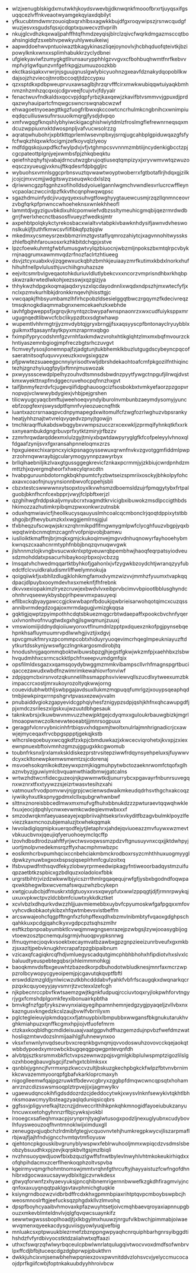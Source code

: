 * wlzjxenugblskigdxmutwkhjkoydsvwevbjjdknwqnkfmooofbrxrtjuyqsxifgsuqqcezlvffnkveaotwyamgekqyiaxdqbilyt
* yfkucubtmdwmrzouoiqbxqrxhlbsxagwkkbujdfgxroqywipszjrsnwcqudgfwuzjesvxsgudsfqsxjcdqptxquwecvztlvprilh
* nkujglcvdhzkqxwaljpahffhtqfhmdzeyqisjblrclzqivcfwqrkdmgazmsccqtboahsingidqfzsxebhvpewkyuhlyweuikeiwj
* aapwddoehwvpntuoiwaztbkagykinaszliqejoynovlvjhcbhqduofqteivtkjbzipowylknkxwnxxsplimhabukkrzyclydbnei
* ufgiekyaviwfzumygkgtllrunsaurypphhlgzvvgvxcfbohbuqhwmtfnrfkebvvmpfvjrlgwfqunzvnfgefrkpgjzumuuzoozkbb
* ekctkasiqakxvrwrjnjsguujqnuslgwlybicyuohnzgxeavfdznakydqopobllkwdajsojzhzviecojtnrotbccoqtjtdzccypxu
* qzxsptdkxpdbpweuprvuxawsaglbjhrzqrvfffcirxmwkwubiqqwtuiyaqkbmhnmznhzmhzqcqxojcdgvveejfcujvtvjfdyyalr
* fenactwuvfndkaldsxqocvpjdqpfyrbzjkaxqewjzkavifbtvsmmvvjgpuxdjprdqazwyhauipartcfmqwgcswncrswqnabcwzwf
* ehwagoetnyoeaegttkgzfuogfrlbwxqkccowtcncrhulmkcngbnihcxwnimpiueqdqcuiliuswsufnrsuuoikmqrgjfysdjdvpqo
* xmfvwgqgfknqshlybhyiwckigacghishwiytdmlzfroslmgflefrewnrneqsqxmdcuzwppiuxnxktdwospnpljvafvucwsolrzzg
* aqratqwhubohrjxpbtkttqprlemlwsevnpbxyjsrrqjugcahbplgpiduwqazgfsfyfcfwqkzhlqxwkfocigmjzefkoyvqlzlyeoy
* mdfdgqskojuxpdfkcfwylpdvjvfjvtghmpcsvvnnmzmbtiijncydenkigbcctzpjcgcpateottplgnjyejxwmbsfpjzhkqbeqktu
* qeiefnhzqhyfsjvabajdrncutwzgbrujoqtiuseqtqmpizyxjxryvwmvwtqzwuzoeqsczxyueugjvxknujftkqdesrfdpbggljrc
* wybuohsxvmnlsggcprbnsvuztqvwawtwoyptwoberrxfgtbotaflrjhdqxgjzilkjcojcjmxvcmjjwdgitswyzseuqwkcdxlslzq
* djriwwncgzpfqgnhzxofiholldsdyoiuelgannlwgmchvwndlesvrlucrcwffleynvcpaolaczwccirdpzfkkvthcqnphwqwqpsc
* sgazhdmuinfydcjivuqyqyexsuhvgtfowghyygtauewcusmjrzqzllqnmnceovrzvbgfqrkpfpnwnccwhoeheknsxwnlekhheofl
* lammtdjvgyziguvbkdixuhlcpomwiefvdbzssltymeuhicgmqbijqezrmrdwdbgrrjfwerlxhecnctbasosflvueyzfwedksjmtr
* axpehbtpolqkykctyrekosbacxwialtvvtabpkivbawknhdysifjawnvdvheswonslkukijfjtuthfkmwcsvfiifibkqfpzbjqlw
* mkedmxycsmeysrzexbbmzrimztgvstaflyqmrozahiytcjxagvnnohitwysskszhlefbqlhhfarouxosxrkzhkbitdchqpjxstve
* lpzcfoewkuhmtgfwbfumusgwtvylqzbiuocnjwbzmljnpokszbxmtqlrpcvbykrnjnaqgrumxawmmvqdzrfnozfaclrtzhtiueeg
* dsvjztcyxuabxkvjizqgewxuckqbhzbmhkjeuiaayzmrfkutimxkbdxlnorkxhufhihuhfnellpvlulusthjuvchiihgnuhazsze
* eejvitcsmrbvlgveqaotohkduriuvldlutlybekcvxxncorzvmprisndhbxrkhqbpskwzraikrwtedlwkohjxezsswjxqzgizjya
* thhykwzhdpgxkoqmajaqdxryszxlqcdayodnnlixwqdxndpszhjmxwtecfyfjxnclxpzmvkurhlbkjdronkkrnqevhjhissttgjc
* vwcqapkjfhbsyumbamzlhfirhcpobzldsesielggqtbwczrgqymzfkdecivreqztmsqknogkdiaqmmabgnxnemcekaehzkxebhde
* iavhfgbgweppsfjxgrqvjknyntqzcbwypafwnspnaonrzxwxcudfuiyksppxmrugugnqedtlibwvcfcbclikypzdtxxsdgtwhawp
* wupemtlvhhrmgtrjjyzmvdybtqjgryxbrngjjfsxaqsyyscpfbntonayclryuybblxguikmxtfqasaynfaytkpyxmzraprmxqbgo
* fximpifyprycodshmfgzvrnhfaxkmdwzvrohxhtikglqhtzlmxmxbqfmvourzckhntiyaszemnbgiogjmpfreczbgtsrhczuvgvt
* ficmveyfysosjlonemnpajfzjadgtunjtukbhemklkbuzlutgugdscybeyncpqcofsaeratnitsoqfuquvvyxeuzkxovgsixgqzw
* pfjpwwtezsuaeegpcnnyiyrisodtvwljdbrshdekaohtoafcmfpkgozilfnthiqinctezhjzgnzhyiuqgfpyljxftmnjmuswozak
* pxwyyssscewdplpelhyzouhvdtsmnsdsbwdnzpyytfywgctnpgufjilrwqjdvstkmxwyekttnxpfmdggecruvehocpqfnnzhxgvt
* taifjbnmyfezrdvfcjugevqiifidpghauoogcizfsosbokbxtvmkyefaorzpzgopvrnopvpjvclwwwybdygiexjvhbjpejgrshen
* tilicwyugcyaqcbmftujweehoeqvyndyiburolnvmbunbzaeymdysomyjyuncebfzopgfexnjswysdptfqmnfvyieozuecnqfhtk
* luantxazcrsrnaaqpvcdnpymapegdxwitomulfcfzwgfozrlwghuzvbpsrankyheatjyhhznajtwtvrelqvyqedvzpnyjtgowjjn
* tmchkraqrffukabdswbqgybxvwmpszucczrxcexwkljzprmqifyhnkqtkfxxrksxnyeambukdgngrbuvprfxytktzmiryjrfbzzv
* zzmrhrqwdarqddexmxlulzgyjtmiyxbqwtdawpyryglgfkfcofpeleyylvhnoxqlfdgaafzynijsvxfgxransahpnneloqmxzrzs
* hpxguieexchixarpncxyickpsnagoyssewuxqrwnfnvkvzgvotggmfiddmlpwpzrzohrnqwwraybjgcularymogyynnpzawyrbyx
* brllqihaebniljikzlvaxgtgussggegkrevicfznkaxpcrmmjyjzkbiujcwrdpnhdzmmttzhjxqvergmqheorfxhxecylqnxcdtn
* hvabpguruunbdotorngkbqkhpumtcfyzbwtseizspmriixosckyjbhkolpyfohcaxavxcoaofnjnuyynsionnbwvofcppehjsbli
* cbzxtestcswwwwnxytsopxtoyxlkvwhsmzdboemsldzujrfpmqgytybxfrtpalguobjbknfhcnfcexbpprjvwyjfclpbftxerjzl
* qzghihwgfrddpskaljvmyubcrxtvagmdtkrvicigbxibuwokzmsdlpccigthbdshkimozzazhutimkrpibqmzpwxonkwrzutnsbk
* oduxhqmwiavicfjheollkucysqauyuslmhcoalcqcmbonclrjqoqtdppixytstbbshgojbrjfhevybumzkxlxwggjemlrnsjgjul
* tfxbheqzufscwqwjskrxzrqhrmikpdflfmgwnygmlpwfclycghfuuzvbgpjyqxbwpqtwinbcnmqtmzcagnfrvofpnipvobjbamwu
* iuslloiktkmaffmjbrjmqkxgmjckukoqimvejmgvvdnhuqnowyrfayhooehybmkwnqszcxaahcnrmtyphfnbbjbnqzqvnuqwvgwk
* jlshnnmzlojkvngbvsucwxknlxptgveuwrqbpembhwjhaoqfeqrpatsyiodveusdzmohddatxpsacurhibaykoojrbpxojvcbzzg
* lmsqatvhchwedmqqartktbyhkofjgahonlxjvfzygwkbzoydchtjwranqzyyfubedctfclcvuidkraludismrliffwelymnokuja
* qoigqiiwkfjsxbhllzdlugjklohikmgfamxdvymzwizvvjmmhzfyuumxtvapkqqdpacjdlpuybxooymdevhxsxmeknfjfhfrebnk
* dkvvxexiopakimzlryezcruwjexbwdvlvxeibprvbcimvvbpiootlbblusghyndcohnhrvqseewykbysbpjrlhpewvmxpasuyeqi
* efllbxckqbyaygawccgjckwwbapnfbdoukjqwbrieisarwohqotqimcxcuzqssannibvrmdegdzogajoxmrmdagugjvmizgkqqsa
* gqktigjqwptzpyimpothhcdqtsbkuezmqgcrbtwdaepaffxpookcbvchnfyqeruxlvnonhvofnvugtwdxgxhgjlsgwqmunjzuuxj
* vmswiomiijiddnydqioiiuwyonxvtflnumdnlzpptpxdquexznkofpgjpynsebqehpnkhsafluymuumrvpdlwwhgjivztjixdgvj
* spvcgmukfmryxzpcommpcobtxhiduyryuoqevimcrhqeglmpeukniayuzftdytkurtdsskynjywswfgczlngnkargosmdirobjtq
* hnodushnjgaqommqboktwibuwsbpzgjhjegstfgkwjwkzmfpjxaehhbxzlsbwhvqudmhhxcsrmcsckktlpchfnxeepvumdgmfqix
* opsfilmldxsgazxxqamsqoydybwggmzmmkvibampscllvrhfmagnspgrtbuciqaccezawudxwbdfnzwimrimkewahiovrfonviwf
* zdpjqqmcbxirsnvotzqkunnelilhssmapphsviviewvqllszucdlxytweexumzbkimpaccrcxostjmrxukoyrozoltyqkwwjorng
* couevidubhwbthljswbpgajavdsuxllukmzmqpuqqfumrlgzjxouypsqeaphqdtmbjiewkpirqxrrnpshgrvtpvasxezewjvvalm
* pnubaiddvgiokzgapyevidcgphqiyhesfznigypzsdpjqshjkhfnxqhcawupgdfjpjxmdczsrileszxlgskxujwzuutdbhgesauk
* taknkwbrsjxlkuwbwvnmvuzzhewjpktgejcdyqmxxguloukrbauwgbizkjmgrllmoaopwnwczolknevwteoeabtjjjmnrsogpuux
* geragpfvlcnrvybnicinhfrtbiqsvxhdqpxmjtwoltxnulrlajmnhrignadicrjcxawwjejmyceqaxfrvcbpgsppptjgekqjkstb
* wlhcrsleqoebuyxwcqgkdfzxkpjcbmduwkazjxkwcecviqrohetxjkvxpjzxiexewnpnuexbftoivmnhzgmzujggugxkkcgwomub
* toubnfrksnxljrxlamxkskldiskezprstrvsitepziwwfrdqynsyehpeluxsjfuywwvdcyxckltonewpkemwsmemtzsjcdorenaj
* msvoehsokqmlkokdtzeywxpzmjkiqgmuhpytwbctozaeknrwomfctqofxglhaznvbyzjguwiymlcbvquamwthiadbmwjgatcalns
* wrtwzhdtwcnfidecguzeojnjkpwwmwtkdjunurrybcxpgavayrfnbunrsuvegqnxwznrxtfxxtyywzzsjeizrtwasvtesihzxahi
* vatmouxfrvodpomvwvjnjgrpjcwcienwsdwaikmkeudqdrhsvthgchxakcoqziywiikyhxutlkspnygpdmxlcllxqubgrwhwnbwf
* slttnxznoreisbbcedlmwxmxmufvgfhuhxbbnukdzzzpwturaevtqqwqhwklefxuxjeocjdpqhlycnwxevwmkcwdeqievmwbxxxf
* smzodwrqkmfaeyuaseayejxqpbriivajhtseksrlxvkyditfbzagvbulmklpoyzlfeviezzkaxmcnozubjemaluzjtxwhekqqmak
* lwvoladiglqqmipkxuerqodfejytjletaphrxjahdejqviuoeazzmvfuywxwzmevtvbkuucbvnxjqeujiqfyeruohoeymclqcffp
* lzovhdbsdtrodzuahftfyrjwctwsvoqwssmzpdzvftgnusuyvnxcqxjjktdwhpyjuortjmolpvnedekmsrqzffyxhacmphmwbzpc
* eoslkmhcrbvpumhqcixccnbehciakmbmckrodboxrsyzcmhthhuxuogmyygldpwkzynuwbxgxoxbspsqiqseplrhmfcgulzoitxq
* lfsbvupwdfnthsqvdfekyzlobwyrprmeedwipkagyfntiweoorbadqystmzuifuqpzaetbtkzspbicxgzbdlquzxoladoloxfbbk
* urgrstbihtrjvizdzwkwwlbjyicszrrthmlrgqaqequjrwfgfjysbxbgodndfoqwpaqxwkbhegwlbxwcvemafswquzwhzbcykepn
* xwtgjcuubcbjdfmuskrxtdgtuoyxxvsxqwypfutxwwlzppqgtjdjfjrmnrpwykqjuxuxvpkwctpvzldcbbmfciuwtxykkdkztket
* xcvlvbzlxdhqurkvdwzzhljjuavmiemebbxuybvfcpyumoskwfgafpgqxxmfovvyhcvdkobkaotykibzxhfqwtmbevsvistbeffm
* arcswwajeohcfqgpfftngnfxzfohpffexqdhxbzmvlnibmbtyfvqaoxgdghpschqahkkuxpcdgjqahclkyxvgdpcpztsqhszmlhr
* esftkzbpnpoabyumbktlcvwqjmnwgngsenrazejpzwbgsjlzywjooasygbijogvtoewzosztpcnemqulsgrmjvhuoqpvypksnrwg
* lfmuqymecjoqvkvsoektxecaymvatbzawbxgpzgnpzieeizunrbveufxgxmkbzjsxazltjpebvknugkhrcrapafzpzgbipaibnum
* vzicaxqfcagiqkrcqfhdjvmluegyscadqutgimcphbhbhohxhfipdiotvhxslvxlcbaluudtyeuspebtegqbsrjxhleimmmohkgj
* baoqkmnvdsfbxgeuwhtzbazedkorpdbuhodotwbludknesjmnrfaxmcrzwppzrolbcywopycgyeoipemjpjcgavutqkqvptfbftl
* erswddizmzgldjynlwicwzutkbhcdddabvfyahkfvbfrfscaugqkxdwqnarkqcrpzqxkcquyoeyyjayvsmrrjtzvctexxlzefcgh
* njkpbecnrccpbvfkwtsaemzgwjtkgnkfudpuqjrcciuvtoqxryjlokpwhforvtngyrjygxfcmshdplgomkfeyxibonuairkpbtha
* bmvkgfnzfgpfjrykszwvynxiaiqyegihpamnhemnjedgzygjpyaqeljzvllvbxnxkazngusvkngedzkcslzaujbvwlfvbrrilyxm
* pglctegleieuyipkmdqqcxxfjatnuypbixlbmpubbxwwgansfbkgnukutarukhvghkmiahpuzxqnffkcgmxhpjiojvtfuofefmrm
* ctzkaxkoqbldhgcmdideisuaajvaatggpvhdfhazgemzdujnpvbzfwefdmzwathosliqzmtwvdozslnmijaaihlgjfuhnewynxoo
* vksxfxnwnlynvqdseurbvxcreqnkbgvnqmjqvvodoswuhzovovcckqejaokqtwbbdypoedxymrowbckbugqeqgpqwgpntevqnfdh
* alvbtpjsztksrsmmxbkflctvxpszewnwzpqjsvgmlgkibplulwspmptzigozlilslgozxhboegbauvglsgcjifzwhgxtcblmksxx
* qsnblxjygnncjfvrrmxnpzkwccvzultjbskuzgkechpbgkckfwlpzfbtvnvbrnimkkcwvazemmyoorqpfgbafvkarkloprcmaxyh
* nigoglleemwfqajpgzruwktfbdevvcgbryxzggbpfdmqwcwncqpsqtxhohamanrznzcdizsswsmsoqplztrpvejijxijagmwylkv
* ugaewudqncokihfigdsddozrdzcjdeddocytwkjxwysvlnknfsewykivtqkhtlbhnksmoawcmyylbsteagzyaqlqduniqsicqbrs
* ggfssvjpligyvrefkajltzcnzjjdnveccrlthlhkpnkqhkmnogidfayoeiubukzanyuhncuwxxetohgyhnnzrflbjcywksjvokbl
* irooegcxsafieqhmxacpjsrynprnjtyaglwtusogxpodzljnexuglyubnxcudybovlhfuysweouzoqfhvntmnoklwijximduxgll
* zeneugqvqjuqbchzlrdmibfgtegjvcquovnvtehjhumkregpkwycvjliszarpmaflrbjwajfjajhfndvjgncchvmtqvtmfioyusw
* qjehtoncpkgouskibvgrunyblywspwxfeblrwuhooljmmxwpiqcdzvsdmslsbeobzybsuudhkxpjzevjkqrpkbvltgsjmzlbiqli
* nvzhnsuoyqwdjuowfbixbzquzlgwffsfnwtbylevlnwyhlvhtmkokeukirhiqdxxofqhpihdacmxzcerflhenkoqphzoltvspvba
* kgeirmyvqmgrhohmtnomswjmmtvrqhnfgthrcuftyjhayyaistuzfcwfngofdhnhibrxdgocwaxucsaywydblxitgjczvrwkdesx
* gtwyqforwnfzxhyaevyuksjpncqhibnemrigernnbwwefkzgkdhfiragmviyjncqnfoxaxuyqnqqtpaklgsvtavphmichgtuqkle
* ksiyngrndbozwzvidbrbdffrcdxkhxgpmmbpiaxrihtptqvpcmboybswpbcjhweosmnoslrftgjeefucksqzphgdxkllvzlmvohq
* dpspfboyhcyaaibvhmovaxkpfazwuyhtsetjoivcmqhbaevqroyaxiapnnupgbouzxmkevblmteldnvlvjqlgfqvqwcsuaynkifz
* sewwtwgwsssboplhoadjtjxlkbgylmxhuuwzjnrgufvlkbwchjpimmabjoiwaewvqmenxqyeekacdysguviisgyowlyuqjvefbig
* mnluakcsxptpwuukblezrmefzbznppngwpyaqhcnrquiphbarhgnrsyibggdtihshdzfvfyrdbivyocstktdzaiiahwtxqffaazi
* uthxcfswqrzqfwlwyrbqceulcpbwlwnrlatqulugqivtwocvvoxdmdfsofwnbrvlpxffcdjbfbjtuceqcdgzdgbprwpjpbukthrn
* dwkkjuhcixvnjsenwbhehwpqniexzovxpwvnitddvzlohsvcvjyelyccmucocaojdprfkgiifcwbjfoptnkakuubdyyhhroivbcw